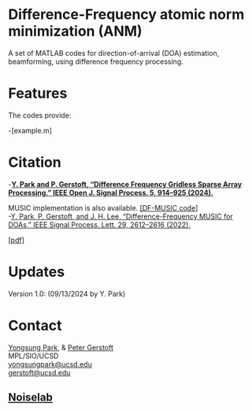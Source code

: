 # Difference-Frequency atomic norm minimization (ANM)

A set of MATLAB codes for direction-of-arrival (DOA) estimation, beamforming, using difference frequency processing.

# Features

The codes provide:

-[example.m]

# Citation

-**[Y. Park and P. Gerstoft, “Difference Frequency Gridless Sparse Array Processing,” IEEE Open J. Signal Process. 5, 914–925 (2024).](https://ieeexplore.ieee.org/abstract/document/10591424)**  

MUSIC implementation is also available. [[DF-MUSIC code]](https://github.com/ysparkwin/Difference-Frequency_MUSIC)  
-[Y. Park, P. Gerstoft, and J. H. Lee, “Difference-Frequency MUSIC for DOAs,” IEEE Signal Process. Lett. 29, 2612–2616 (2022).](https://ieeexplore.ieee.org/abstract/document/9992076)  

[[pdf]](https://www.dropbox.com/sh/qgi9symf43rki41/AADSrGg567PS86_S4A7j6aWEa?dl=0)  

# Updates

Version 1.0: (09/13/2024 by Y. Park)

# Contact

[Yongsung Park](https://scholar.google.com/citations?user=kYGe18EAAAAJ&hl=en&oi=ao), & [Peter Gerstoft](https://scholar.google.com/citations?user=oLMfDnYAAAAJ&hl=en)  
MPL/SIO/UCSD  
yongsungpark@ucsd.edu  
gerstoft@ucsd.edu  
## [Noiselab](http://noiselab.ucsd.edu/)
